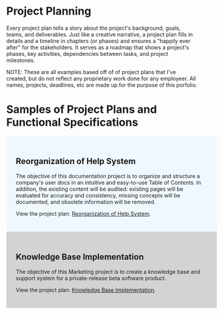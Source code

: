 # Project Planning

Every project plan tells a story about the project's background, goals, teams, and deliverables. Just like a creative narrative, a project plan fills in details and a timeline in chapters (or phases) and ensures a "happily ever after" for the stakeholders. It serves as a roadmap that shows a project's phases, key activities, dependencies between tasks, and project milestones.

NOTE: These are all examples based off of of project plans that I've created, but do not reflect any proprietary work done for any employeer. All names, projects, deadlines, etc are made up for the purpose of this porfolio. 

# Samples of Project Plans and Functional Specifications

<div style="width:100%; background:aliceblue; padding:25px;">

<h2>Reorganization of Help System</h2>

<p>The objective of this documentation project is to organize and structure a company's user docs in an intuitive and easy-to-use Table of Contents. In addition, the existing content will be audited: existing pages will be evaluated for accuracy and consistency, missing concepts will be documented, and obsolete information will be removed.</p>

<p>View the project plan: <a href="toc.html">Reorganization of Help System</a>.</p>

</div>

<div style="width:100%; background:lightgray; padding:25px;">

<h2>Knowledge Base Implementation</h2>

<p>The objective of this Marketing project is to create a knowledge base and support system for a private-release beta software product.</p>

<p>View the project plan: <a href="kb.html">Knowledge Base Implementation</a>.</p>

</div>
